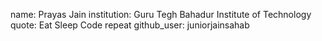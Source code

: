 name: Prayas Jain
institution: Guru Tegh Bahadur Institute of Technology
quote: Eat Sleep Code repeat
github_user: juniorjainsahab